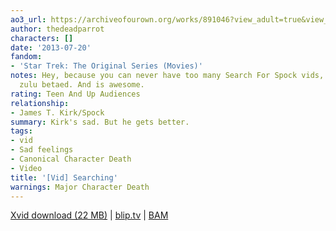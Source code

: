 ```yaml
---
ao3_url: https://archiveofourown.org/works/891046?view_adult=true&view_full_work=true
author: thedeadparrot
characters: []
date: '2013-07-20'
fandom:
- 'Star Trek: The Original Series (Movies)'
notes: Hey, because you can never have too many Search For Spock vids, am I right?
  zulu betaed. And is awesome.
rating: Teen And Up Audiences
relationship:
- James T. Kirk/Spock
summary: Kirk's sad. But he gets better.
tags:
- vid
- Sad feelings
- Canonical Character Death
- Video
title: '[Vid] Searching'
warnings: Major Character Death
---
```


[Xvid download (22 MB)](http://dl.dropbox.com/u/2436187/vids/searching.avi) | [blip.tv](http://thedeadparrot.blip.tv/file/2437275/) | [BAM](http://bamvidvault.ning.com/video/searching-star-trek-tos)